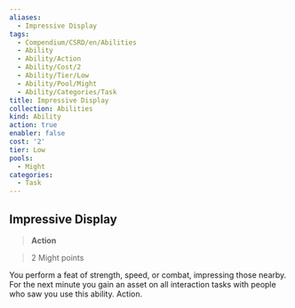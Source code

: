 ```yaml
---
aliases:
  - Impressive Display
tags:
  - Compendium/CSRD/en/Abilities
  - Ability
  - Ability/Action
  - Ability/Cost/2
  - Ability/Tier/Low
  - Ability/Pool/Might
  - Ability/Categories/Task
title: Impressive Display
collection: Abilities
kind: Ability
action: true
enabler: false
cost: '2'
tier: Low
pools:
  - Might
categories:
  - Task
---
```

## Impressive Display    
>**Action**    
>2 Might points  
    
You perform a feat of strength, speed, or combat, impressing those nearby. For the next minute you gain an asset on all interaction tasks with people who saw you use this ability. Action.